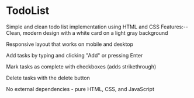 # TodoList
Simple and clean todo list implementation using HTML and CSS
Features:--
Clean, modern design with a white card on a light gray background

Responsive layout that works on mobile and desktop

Add tasks by typing and clicking "Add" or pressing Enter

Mark tasks as complete with checkboxes (adds strikethrough)

Delete tasks with the delete button

No external dependencies - pure HTML, CSS, and JavaScript
